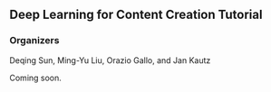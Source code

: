 ## Deep Learning for Content Creation Tutorial

### Organizers
Deqing Sun, Ming-Yu Liu, Orazio Gallo, and Jan Kautz

Coming soon.